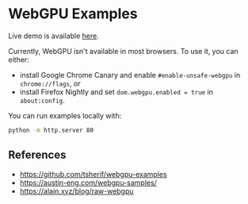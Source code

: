 # WebGPU Examples

Live demo is available [here](https://rokcej.github.io/webgpu-examples).

Currently, WebGPU isn't available in most browsers. To use it, you can either:
* install Google Chrome Canary and enable `#enable-unsafe-webgpu` in `chrome://flags`, or
* install Firefox Nightly and set `dom.webgpu.enabled = true` in `about:config`.

You can run examples locally with:

```bash
python -m http.server 80
```

## References

* https://github.com/tsherif/webgpu-examples
* https://austin-eng.com/webgpu-samples/
* https://alain.xyz/blog/raw-webgpu
